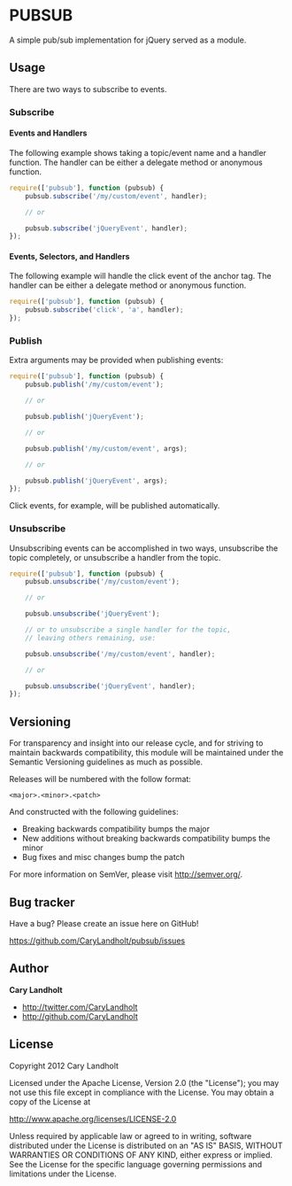 # PUBSUB

A simple pub/sub implementation for jQuery served as a module.


## Usage

There are two ways to subscribe to events.


### Subscribe


#### Events and Handlers

The following example shows taking a topic/event name and a handler function.
The handler can be either a delegate method or anonymous function.

``` javascript
require(['pubsub'], function (pubsub) {
	pubsub.subscribe('/my/custom/event', handler);

	// or

	pubsub.subscribe('jQueryEvent', handler);
});
```


#### Events, Selectors, and Handlers

The following example will handle the click event of the anchor tag.
The handler can be either a delegate method or anonymous function.

``` javascript
require(['pubsub'], function (pubsub) {
	pubsub.subscribe('click', 'a', handler);
});
```


### Publish

Extra arguments may be provided when publishing events:

``` javascript
require(['pubsub'], function (pubsub) {
	pubsub.publish('/my/custom/event');

	// or

	pubsub.publish('jQueryEvent');

	// or

	pubsub.publish('/my/custom/event', args);

	// or

	pubsub.publish('jQueryEvent', args);
});
```

Click events, for example, will be published automatically.


### Unsubscribe

Unsubscribing events can be accomplished in two ways, unsubscribe the topic completely, or unsubscribe a handler from the topic.

``` javascript
require(['pubsub'], function (pubsub) {
	pubsub.unsubscribe('/my/custom/event');

	// or

	pubsub.unsubscribe('jQueryEvent');

	// or to unsubscribe a single handler for the topic,
	// leaving others remaining, use:

	pubsub.unsubscribe('/my/custom/event', handler);

	// or

	pubsub.unsubscribe('jQueryEvent', handler);
});
```


## Versioning

For transparency and insight into our release cycle, and for striving to maintain backwards compatibility, this module will be maintained under the Semantic Versioning guidelines as much as possible.

Releases will be numbered with the follow format:

`<major>.<minor>.<patch>`

And constructed with the following guidelines:

* Breaking backwards compatibility bumps the major
* New additions without breaking backwards compatibility bumps the minor
* Bug fixes and misc changes bump the patch

For more information on SemVer, please visit http://semver.org/.


## Bug tracker

Have a bug?  Please create an issue here on GitHub!

https://github.com/CaryLandholt/pubsub/issues


## Author

**Cary Landholt**

+ http://twitter.com/CaryLandholt
+ http://github.com/CaryLandholt


## License

Copyright 2012 Cary Landholt

Licensed under the Apache License, Version 2.0 (the "License");
you may not use this file except in compliance with the License.
You may obtain a copy of the License at

http://www.apache.org/licenses/LICENSE-2.0

Unless required by applicable law or agreed to in writing, software
distributed under the License is distributed on an "AS IS" BASIS,
WITHOUT WARRANTIES OR CONDITIONS OF ANY KIND, either express or implied.
See the License for the specific language governing permissions and
limitations under the License.